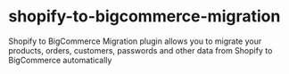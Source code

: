 # shopify-to-bigcommerce-migration
Shopify to BigCommerce Migration plugin allows you to migrate your products, orders, customers, passwords and other data from Shopify to BigCommerce automatically

